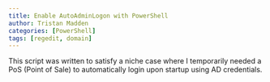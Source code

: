 ```yaml
---
title: Enable AutoAdminLogon with PowerShell
author: Tristan Madden
categories: [PowerShell]
tags: [regedit, domain]
---
```

This script was written to satisfy a niche case where I temporarily needed a PoS (Point of Sale) to automatically login upon startup using AD credentials.
<script src="https://gist.github.com/Trimad/d0f3bcb296555e23d53a7196d8df53c9.js"></script>